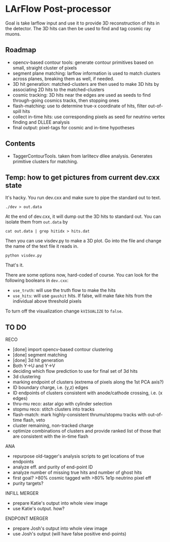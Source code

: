 # LArFlow Post-processor

Goal is take larflow input and use it to provide 3D reconstruction of hits in the detector.
The 3D hits can then be used to find and tag cosmic ray muons.

## Roadmap

* opencv-based contour tools: generate contour primitives based on small, straight cluster of pixels
* segment plane matching: larflow information is used to match clusters across planes, breaking them as well, if needed.
* 3D hit generation: matched-clusters are then used to make 3D hits by associating 2D hits to the matched-clusters
* cosmic tracking: 3D hits near the edges are used as seeds to find through-going cosmics tracks, then stopping ones
* flash-matching: use to determine true-x coordinate of hits, filter out-of-spill hits
* collect in-time hits: use corresponding pixels as seed for neutrino vertex finding and DLLEE analysis
* final output: pixel-tags for cosmic and in-time hypotheses

## Contents

* TaggerContourTools. taken from larlitecv dllee analysis. Generates primitive clusters for matching.

## Temp: how to get pictures from current dev.cxx state

It's hacky.  You run dev.cxx and make sure to pipe the standard out to text.

    ./dev > out.data

At the end of dev.cxx, it will dump out the 3D hits to standard out. You can isolate them from `out.data` by

    cat out.data | grep hitidx > hits.dat

Then you can use visdev.py to make a 3D plot. Go into the file and change the name of the text file it reads in.

    python visdev.py

That's it.

There are some options now, hard-coded of course.  You can look for the following booleans in `dev.cxx`:

* `use_truth`: will use the truth flow to make the hits
* `use_hits`: will use `gaushit` hits. If false, will make fake hits from the individual above threshold pixels

To turn off the visualization change `kVISUALIZE` to `false`.

## TO DO

RECO

* [done] import opencv-based contour clustering
* [done] segment matching
* [done] 3d hit generation
* Both Y->U and Y->V
* deciding which flow prediction to use for final set of 3d hits
* 3d clustering
* marking endpoint of clusters (extrema of pixels along the 1st PCA axis?)
* ID boundary charge, i.e. (y,z) edges
* ID endpoints of clusters consistent with anode/cathode crossing, i.e. (x edges)
* thru-mu reco: astar algo with cylinder selection
* stopmu reco: stitch clusters into tracks
* flash-match: mark highly-consistent thrumu/stopmu tracks with out-of-time flash, veto
* cluster remaining, non-tracked charge
* optimize combinations of clusters and provide ranked list of those that are consistent with the in-time flash

ANA

* repurpose old-tagger's analysis scripts to get locations of true endpoints
* analyze eff. and purity of end-point ID
* analyze number of missing true hits and number of ghost hits
* first goal? >80% cosmic tagged with >80% 1e1p neutrino pixel eff
* purity targets?

INFILL MERGER

* prepare Katie's output into whole view image
* use Katie's output. how?

ENDPOINT MERGER

* prepare Josh's output into whole view image
* use Josh's output (will have false positive end-points)
